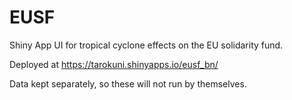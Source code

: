 # EUSF
Shiny App UI for tropical cyclone effects on the EU solidarity fund.

Deployed at https://tarokuni.shinyapps.io/eusf_bn/

Data kept separately, so these will not run by themselves.
